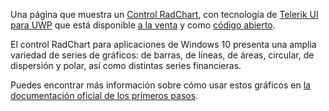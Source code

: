 ﻿Una página que muestra un [Control RadChart](http://www.telerik.com/universal-windows-platform-ui/chart), con tecnología de [Telerik UI para UWP](http://www.telerik.com/universal-windows-platform-ui) que está disponible [a la venta](http://www.telerik.com/purchase/universal-windows-platform) y como [código abierto](https://github.com/telerik/UI-For-UWP).

El control RadChart para aplicaciones de Windows 10 presenta una amplia variedad de series de gráficos: de barras, de líneas, de áreas, circular, de dispersión y polar, así como distintas series financieras.

Puedes encontrar más información sobre cómo usar estos gráficos en [la documentación oficial de los primeros pasos](http://docs.telerik.com/windows-universal/controls/radchart/getting-started).

